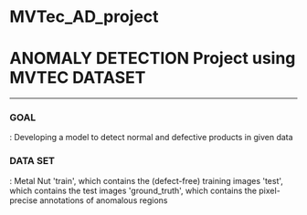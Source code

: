 # MVTec_AD_project
# ANOMALY DETECTION Project using MVTEC DATASET
---
### GOAL
: Developing a model to detect normal and defective products in given data
### DATA SET
: Metal Nut
'train', which contains the (defect-free) training images
'test', which contains the test images
'ground_truth', which contains the pixel-precise annotations of anomalous regions

